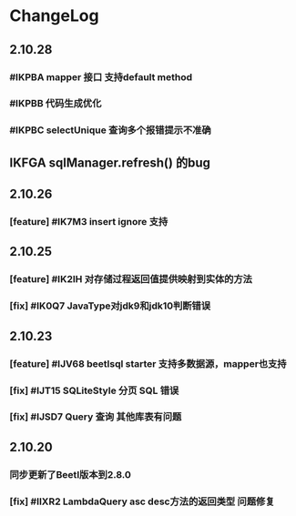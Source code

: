 # ChangeLog

## 2.10.28

###  #IKPBA mapper 接口 支持default method
### #IKPBB 代码生成优化
### #IKPBC selectUnique 查询多个报错提示不准确

## IKFGA sqlManager.refresh() 的bug

## 2.10.26

### [feature] #IK7M3 insert ignore 支持

## 2.10.25

### [feature] #IK2IH 对存储过程返回值提供映射到实体的方法

### [fix] #IK0Q7 JavaType对jdk9和jdk10判断错误

## 2.10.23

### [feature] #IJV68 beetlsql starter 支持多数据源，mapper也支持

### [fix] #IJT15 SQLiteStyle 分页 SQL 错误

### [fix] #IJSD7 Query 查询 其他库表有问题



## 2.10.20

### 同步更新了Beetl版本到2.8.0

### [fix] #IIXR2 LambdaQuery asc desc方法的返回类型 问题修复


